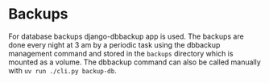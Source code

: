 # Backups

For database backups django-dbbackup app is used. The backups are done every night at 3 am by a periodic task using the dbbackup management command and stored in the `backups` directory which is mounted as a volume. The dbbackup command can also be called manually with `uv run ./cli.py backup-db`.

